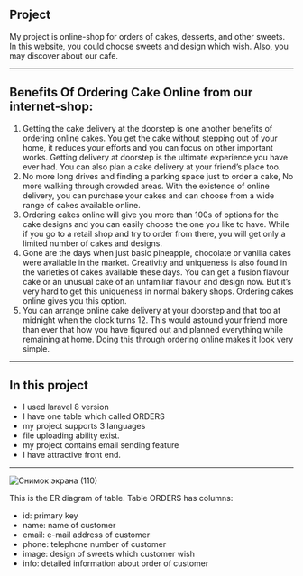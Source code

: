 ## Project                                                                                                                                                                       
My project is online-shop for orders of cakes, desserts, and other sweets. In this website, you could choose sweets and design which wish. Also, you may discover about our cafe. 

-----------------------------------------------------------------------------------------------------------------------------------------------------------------------------------

## Benefits Of Ordering Cake Online from our internet-shop:                                                                                                                      
1) Getting the cake delivery at the doorstep is one another benefits of ordering online cakes. You get the cake without stepping out of your home, it reduces your efforts and you can focus on other important works. Getting delivery at doorstep is the ultimate experience you have ever had. You can also plan a cake delivery at your friend’s place too.
2) No more long drives and finding a parking space just to order a cake, No more walking through crowded areas. With the existence of online delivery, you can purchase your cakes and can choose from a wide range of cakes available online.
3) Ordering cakes online will give you more than 100s of options for the cake designs and you can easily choose the one you like to have. While if you go to a retail shop and try to order from there, you will get only a limited number of cakes and designs.
4) Gone are the days when just basic pineapple, chocolate or vanilla cakes were available in the market. Creativity and uniqueness is also found in the varieties of cakes available these days. You can get a fusion flavour cake or an unusual cake of an unfamiliar flavour and design now. But it’s very hard to get this uniqueness in normal bakery shops. Ordering cakes online gives you this option.
5) You can arrange online cake delivery at your doorstep and that too at midnight when the clock turns 12. This would astound your friend more than ever that how you have figured out and planned everything while remaining at home. Doing this through ordering online makes it look very simple.


-----------------------------------------------------------------------------------------------------------------------------------------------------------------------------------
 
## In this project                                                                                                                                                                 
- I used laravel 8 version
- I have one table which called ORDERS
- my project supports 3 languages 
- file uploading ability exist.
- my project contains email sending feature
- I have attractive front end.

-----------------------------------------------------------------------------------------------------------------------------------------------------------------------------------
![Снимок экрана (110)](https://user-images.githubusercontent.com/78644880/115160227-f3d23b80-a0b8-11eb-83c2-51647e09f945.png)

This is the ER diagram of table. Table ORDERS has columns:                                                                                                                         
- id: primary key
- name: name of customer
- email: e-mail address of customer
- phone: telephone number of customer
- image: design of sweets which customer wish 
- info: detailed information about order of customer
